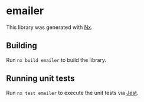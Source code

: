 # emailer

This library was generated with [Nx](https://nx.dev).

## Building

Run `nx build emailer` to build the library.

## Running unit tests

Run `nx test emailer` to execute the unit tests via [Jest](https://jestjs.io).
